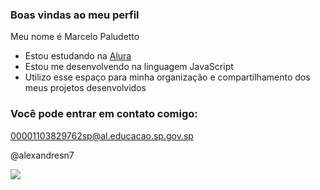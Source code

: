 ### Boas vindas ao meu perfil

Meu nome é Marcelo Paludetto

- Estou estudando na [Alura](https://www.alura.com.br)
- Estou me desenvolvendo na linguagem JavaScript
- Utilizo esse espaço para minha organização e compartilhamento dos meus projetos desenvolvidos

### Você pode entrar em contato comigo:

00001103829762sp@al.educacao.sp.gov.sp

@alexandresn7

![](https://media1.tenor.com/m/brOqSeAfbnoAAAAC/amazed-jerry.gif)
